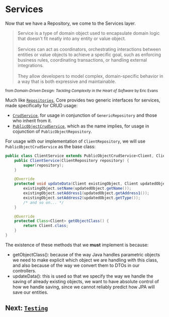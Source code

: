 # Services

Now that we have a Repository, we come to the Services layer.

> Service is a type of domain object used to encapsulate domain logic that doesn't fit neatly into any entity or value object.   
<br>Services can act as coordinators, orchestrating interactions between entities or value objects to achieve a specific goal, such as enforcing business rules, coordinating transactions, or handling external integrations.  
<br>They allow developers to model complex, domain-specific behavior in a way that is both expressive and maintainable.

<sub> from _Domain-Driven Design: Tackling Complexity in the Heart of Software_ by Eric Evans

Much like [`Repositories`](./Repositories.md), Core provides two generic interfaces for services, made specifically for CRUD usage:


* [`CrudService`](../../modules/ensolvers-core-common/src/main/java/com/ensolvers/core/common/services/CrudService.java), for usage in conjunction of `GenericRepository` and those who inherit from it.
* [`PublicObjectCrudService`](../../modules/ensolvers-core-common/src/main/java/com/ensolvers/core/common/services/PublicObjectCrudService.java), which as the name implies, for usage in cojunction of `PublicObjectRepository`.

For usage with our implementation of `ClientRepository`, we will use `PublicObjectCrudService` as the base class:


```java
public class ClientService extends PublicObjectCrudService<Client, ClientRepository> {
    public ClientService(ClientRepository repository) {
        super(repository);
    }

    @Override
    protected void updateData(Client existingObject, Client updatedObject) {
        existingObject.setName(updatedObject.getName());
        existingObject.setAddress1(updatedObject.getAddress1());
        existingObject.setAddress2(updatedObject.getType());
        /* and so on... */
    }

    @Override
    protected Class<Client> getObjectClass() {
        return Client.class;
    }
}
```

The existence of these methods that we **must** implement is because:
* getObjectClass(): because of the way Java handles parametric objects we need to make explicit which object we are handling with this class, and also because of the way we convert them to DTOs in our controllers.
* updateData(): this is used so that we specify the way we handle the saving of already existing objects, we want to have absolute control of how we handle saving, since we cannot reliably predict how JPA will save our entities.


## Next: [`Testing`](./Testing.md)